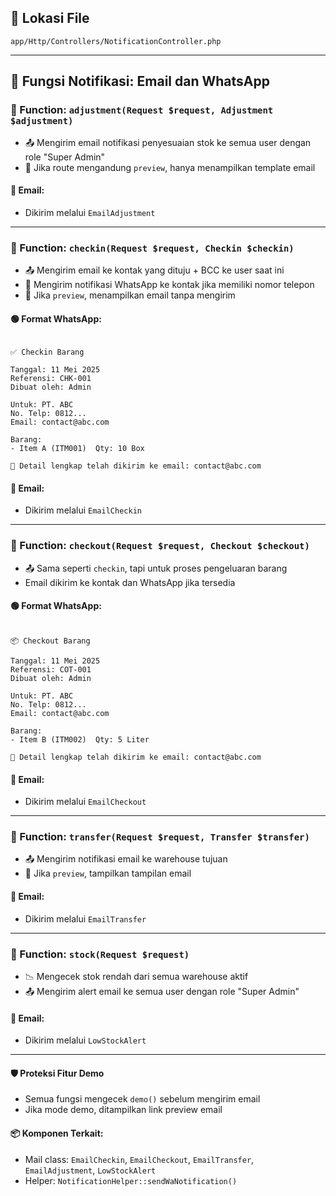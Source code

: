 ## 📁 Lokasi File

`app/Http/Controllers/NotificationController.php`

- - -

## 🔹 Fungsi Notifikasi: Email dan WhatsApp

### 🔧 Function: `adjustment(Request $request, Adjustment $adjustment)`

*   📤 Mengirim email notifikasi penyesuaian stok ke semua user dengan role "Super Admin"
*   👀 Jika route mengandung `preview`, hanya menampilkan template email

#### 📩 Email:

*   Dikirim melalui `EmailAdjustment`

- - -

### 🔧 Function: `checkin(Request $request, Checkin $checkin)`

*   📤 Mengirim email ke kontak yang dituju + BCC ke user saat ini
*   📱 Mengirim notifikasi WhatsApp ke kontak jika memiliki nomor telepon
*   👀 Jika `preview`, menampilkan email tanpa mengirim

#### 🟢 Format WhatsApp:

```

✅ Checkin Barang

Tanggal: 11 Mei 2025
Referensi: CHK-001
Dibuat oleh: Admin

Untuk: PT. ABC
No. Telp: 0812...
Email: contact@abc.com

Barang:
- Item A (ITM001)  Qty: 10 Box

📨 Detail lengkap telah dikirim ke email: contact@abc.com
```

#### 📩 Email:

*   Dikirim melalui `EmailCheckin`

- - -

### 🔧 Function: `checkout(Request $request, Checkout $checkout)`

*   📤 Sama seperti `checkin`, tapi untuk proses pengeluaran barang
*   Email dikirim ke kontak dan WhatsApp jika tersedia

#### 🟢 Format WhatsApp:

```

📦 Checkout Barang

Tanggal: 11 Mei 2025
Referensi: COT-001
Dibuat oleh: Admin

Untuk: PT. ABC
No. Telp: 0812...
Email: contact@abc.com

Barang:
- Item B (ITM002)  Qty: 5 Liter

📨 Detail lengkap telah dikirim ke email: contact@abc.com
```

#### 📩 Email:

*   Dikirim melalui `EmailCheckout`

- - -

### 🔧 Function: `transfer(Request $request, Transfer $transfer)`

*   📤 Mengirim notifikasi email ke warehouse tujuan
*   👀 Jika `preview`, tampilkan tampilan email

#### 📩 Email:

*   Dikirim melalui `EmailTransfer`

- - -

### 🔧 Function: `stock(Request $request)`

*   📉 Mengecek stok rendah dari semua warehouse aktif
*   📤 Mengirim alert email ke semua user dengan role "Super Admin"

#### 📩 Email:

*   Dikirim melalui `LowStockAlert`

- - -

#### 🛡️ Proteksi Fitur Demo

*   Semua fungsi mengecek `demo()` sebelum mengirim email
*   Jika mode demo, ditampilkan link preview email

#### 📦 Komponen Terkait:

*   Mail class: `EmailCheckin`, `EmailCheckout`, `EmailTransfer`, `EmailAdjustment`, `LowStockAlert`
*   Helper: `NotificationHelper::sendWaNotification()`